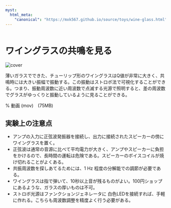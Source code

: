 ```yaml
---
myst:
  html_meta:
    "canonical": "https://mxk567.github.io/source/toys/wine-glass.html"
---
```


```{tags} 物理おもちゃ, 古典力学, 振動
```

# ワイングラスの共鳴を見る
![cover](wine-glass.jpg)

薄いガラスでできた、チューリップ形のワイングラスはQ値が非常に大きく、共鳴時には大きい振幅で振動する。この振動はストロボ法で可視化することができる。つまり、振動周波数に近い周波数で点滅する光源で照明すると、差の周波数でグラスがゆっくりと振動しているように見ることができる。

% 動画 (mov)　(75MB)

## 実験上の注意点

* アンプの入力に正弦波発振器を接続し、出力に接続されたスピーカーの傍にワイングラスを置く。
* 正弦波は通常の音源に比べて平均電力が大きく、アンプやスピーカーに負担をかけるので、長時間の運転は危険である。スピーカーのボイスコイルが焼け切れることがよくある。
* 共振周波数を探しあてるためには、1 Hz 程度の分解能での調節が必要である。
* ワイングラスは指で弾いて、10秒以上音が残るものがよい。100円ショップにあるような、ガラスの厚いものは不可。
* ストロボ光源はファンクションジェネレータに
白色LEDを接続すれば、手軽に作れる。こちらも周波数調整を精度よく行う必要がある。
